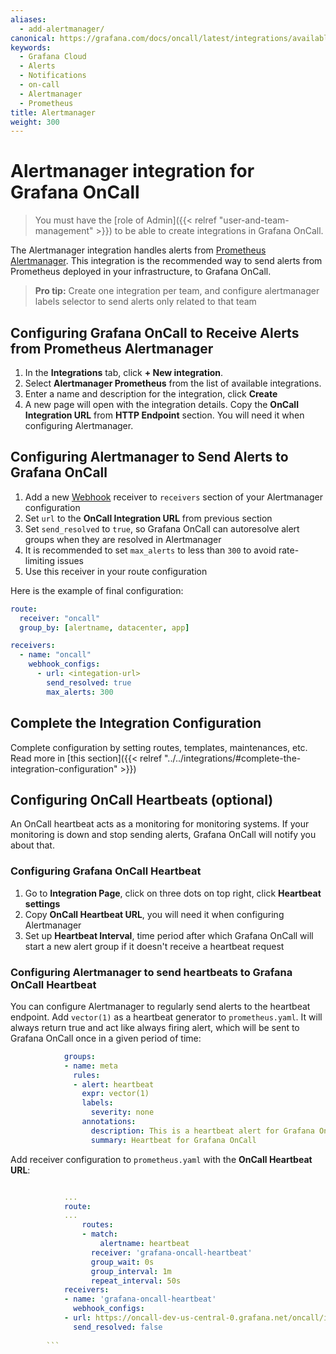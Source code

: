 ```yaml
---
aliases:
  - add-alertmanager/
canonical: https://grafana.com/docs/oncall/latest/integrations/available-integrations/configure-alertmanager/
keywords:
  - Grafana Cloud
  - Alerts
  - Notifications
  - on-call
  - Alertmanager
  - Prometheus
title: Alertmanager
weight: 300
---
```


# Alertmanager integration for Grafana OnCall

> You must have the [role of Admin]({{< relref "user-and-team-management" >}}) to be able to create integrations in Grafana OnCall.

The Alertmanager integration handles alerts from [Prometheus Alertmanager](https://prometheus.io/docs/alerting/latest/alertmanager/).
This integration is the recommended way to send alerts from Prometheus deployed in your infrastructure, to Grafana OnCall.

> **Pro tip:** Create one integration per team, and configure alertmanager labels selector to send alerts only related to that team

## Configuring Grafana OnCall to Receive Alerts from Prometheus Alertmanager

1. In the **Integrations** tab, click **+ New integration**.
2. Select **Alertmanager Prometheus** from the list of available integrations.
3. Enter a name and description for the integration, click **Create**
4. A new page will open with the integration details. Copy the **OnCall Integration URL** from **HTTP Endpoint** section.
You will need it when configuring Alertmanager.

<!--![123](../_images/connect-new-monitoring.png)-->

## Configuring Alertmanager to Send Alerts to Grafana OnCall

1. Add a new [Webhook](https://prometheus.io/docs/alerting/latest/configuration/#webhook_config) receiver to `receivers`
section of your Alertmanager configuration
2. Set `url` to the **OnCall Integration URL** from previous section
3. Set `send_resolved` to `true`, so Grafana OnCall can autoresolve alert groups when they are resolved in Alertmanager
4. It is recommended to set `max_alerts` to less than `300` to avoid rate-limiting issues
5. Use this receiver in your route configuration

Here is the example of final configuration:

```yaml
route:
  receiver: "oncall"
  group_by: [alertname, datacenter, app]

receivers:
  - name: "oncall"
    webhook_configs:
      - url: <integation-url>
        send_resolved: true
        max_alerts: 300
```

## Complete the Integration Configuration

Complete configuration by setting routes, templates, maintenances, etc. Read more in
[this section]({{< relref "../../integrations/#complete-the-integration-configuration" >}})

## Configuring OnCall Heartbeats (optional)

An OnCall heartbeat acts as a monitoring for monitoring systems. If your monitoring is down and stop sending alerts,
Grafana OnCall will notify you about that.

### Configuring Grafana OnCall Heartbeat

1. Go to **Integration Page**, click on three dots on top right, click **Heartbeat settings**
2. Copy **OnCall Heartbeat URL**, you will need it when configuring Alertmanager
3. Set up **Heartbeat Interval**, time period after which Grafana OnCall will start a new alert group if it
doesn't receive a heartbeat request

### Configuring Alertmanager to send heartbeats to Grafana OnCall Heartbeat

You can configure Alertmanager to regularly send alerts to the heartbeat endpoint. Add `vector(1)` as a heartbeat
generator to `prometheus.yaml`. It will always return true and act like always firing alert, which will be sent to
Grafana OnCall once in a given period of time:

```yaml
            groups:
            - name: meta
              rules:
              - alert: heartbeat
                expr: vector(1)
                labels:
                  severity: none
                annotations:
                  description: This is a heartbeat alert for Grafana OnCall
                  summary: Heartbeat for Grafana OnCall
```

Add receiver configuration to `prometheus.yaml` with the **OnCall Heartbeat URL**:

```yaml

            ...
            route:
            ...
                routes:
                - match:
                    alertname: heartbeat
                  receiver: 'grafana-oncall-heartbeat'
                  group_wait: 0s
                  group_interval: 1m
                  repeat_interval: 50s
            receivers:
            - name: 'grafana-oncall-heartbeat'
              webhook_configs:
            - url: https://oncall-dev-us-central-0.grafana.net/oncall/integrations/v1/alertmanager/1234567890/heartbeat/
              send_resolved: false
        
        ```
